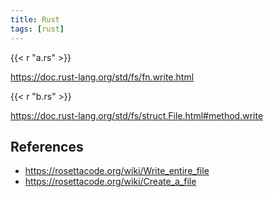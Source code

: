 ```yaml
---
title: Rust
tags: [rust]
---
```


{{< r "a.rs" >}}

<https://doc.rust-lang.org/std/fs/fn.write.html>

{{< r "b.rs" >}}

<https://doc.rust-lang.org/std/fs/struct.File.html#method.write>

## References

- <https://rosettacode.org/wiki/Write_entire_file>
- <https://rosettacode.org/wiki/Create_a_file>
